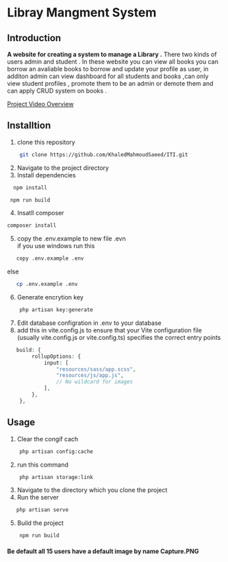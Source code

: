 # Libray Mangment System

## Introduction 

**A website for creating a system to manage a Library .**
There two kinds of users admin and student . In these website you can view all books you can borrow an avaliable books to borrow and update your profile  as user, in additon admin can view dashboard for all students and books ,can only view student profiles , promote them to be an admin or demote them and can apply CRUD system on books .


[Project Video Overview](https://drive.google.com/file/d/1RwMna3FhNnOPB8PGZOzX5pDWIyUCjzeu/view?usp=sharing)
## Installtion

1. clone this repository
```bash
    git clone https://github.com/KhaledMahmoudSaeed/ITI.git
```
2. Navigate to the project directory 
3. Install dependencies
``` bash
  npm install 
``` 
```bash
 npm run build
```
4. Insatll composer
```bash
composer install
```
5. copy the .env.example to new file .evn  
   if you use windows run this
```bash
   copy .env.example .env
```
   else
```bash
   cp .env.example .env
```
6. Generate encrytion key 
```bash
    php artisan key:generate
```
7. Edit database configration in .env to your database
8. add this in vite.config.js to ensure that your Vite configuration file (usually vite.config.js or vite.config.ts) specifies the correct entry points
```php
   build: {
        rollupOptions: {
            input: [
                "resources/sass/app.scss",
                "resources/js/app.js",
                // No wildcard for images
            ],
        },
    },
```

## Usage
1. Clear the congif cach 
```bash
    php artisan config:cache
```
2. run this command 
```bash
    php artisan storage:link
 ```
3. Navigate to the directory which you clone the project 
4. Run the server
 ```bash
    php artisan serve
  ```
5. Build the project 
```bash
    npm run build 
 ```

#### Be default all 15 users have a default image by name Capture.PNG

